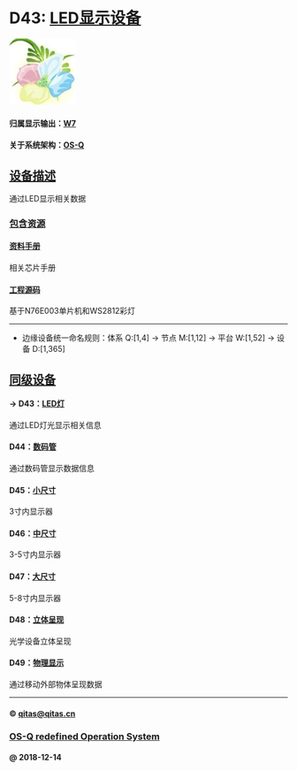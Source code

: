 ﻿# D43: [LED显示设备](https://github.com/OS-Q/D43) 

[![sites](OS-Q/OS-Q.png)](http://www.OS-Q.com)

#### 归属显示输出：[W7](https://github.com/OS-Q/W7)

#### 关于系统架构：[OS-Q](https://github.com/OS-Q/OS-Q)

## [设备描述](https://github.com/OS-Q/D43/wiki) 

通过LED显示相关数据

### [包含资源](OS-Q/) 

#### [资料手册](docs/)

相关芯片手册

#### [工程源码](project/)

基于N76E003单片机和WS2812彩灯

---

- 边缘设备统一命名规则：体系 Q:[1,4] -> 节点 M:[1,12] -> 平台 W:[1,52] -> 设备 D:[1,365]

## [同级设备](https://github.com/OS-Q/W7/wiki) 

#### -> D43：[LED灯](https://github.com/OS-Q/D43)

通过LED灯光显示相关信息

#### D44：[数码管](https://github.com/OS-Q/D44)

通过数码管显示数据信息

#### D45：[小尺寸](https://github.com/OS-Q/D45)

3寸内显示器

#### D46：[中尺寸](https://github.com/OS-Q/D46)

3-5寸内显示器

#### D47：[大尺寸](https://github.com/OS-Q/D47)

5-8寸内显示器

#### D48：[立体呈现](https://github.com/OS-Q/D48)

光学设备立体呈现

#### D49：[物理显示](https://github.com/OS-Q/D49)

通过移动外部物体呈现数据

---

####  © qitas@qitas.cn
###  [OS-Q redefined Operation System](http://www.OS-Q.com)
####  @ 2018-12-14

